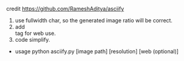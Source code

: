 credit https://github.com/RameshAditya/asciify
1. use fullwidth char, so the generated image ratio will be correct.
2. add <br> tag for web use.
3. code simplify.

- usage
python asciify.py [image path] [resolution] [web (optional)]
